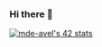 ### Hi there 👋

[![mde-avel's 42 stats](https://badge42.vercel.app/api/v2/clkwlpur9016408l3w4zzl7kc/stats?cursusId=21&coalitionId=291)](https://github.com/JaeSeoKim/badge42)
<!--

[![mde-avel's 42 stats](https://badge42.vercel.app/api/v2/clkwlpur9016408l3w4zzl7kc/stats?cursusId=21&coalitionId=112)](https://github.com/JaeSeoKim/badge42)

Here are some ideas to get you started:

- 🔭 I’m currently working on ...
- 🌱 I’m currently learning ...
- 👯 I’m looking to collaborate on ...
- 🤔 I’m looking for help with ...
- 💬 Ask me about ...
- 📫 How to reach me: ...
- 😄 Pronouns: ...
- ⚡ Fun fact: ...
-->
